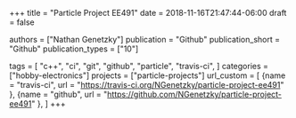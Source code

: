 +++
title = "Particle Project EE491"
date = 2018-11-16T21:47:44-06:00
draft = false

authors = ["Nathan Genetzky"]
publication = "Github"
publication_short = "Github"
publication_types = ["10"]

tags = [
    "c++",
    "ci",
    "git",
    "github",
    "particle",
    "travis-ci",
]
categories = ["hobby-electronics"]
projects = ["particle-projects"]
url_custom = [
    {name = "travis-ci", url = "https://travis-ci.org/NGenetzky/particle-project-ee491" },
    {name = "github", url = "https://github.com/NGenetzky/particle-project-ee491" },
]
+++
